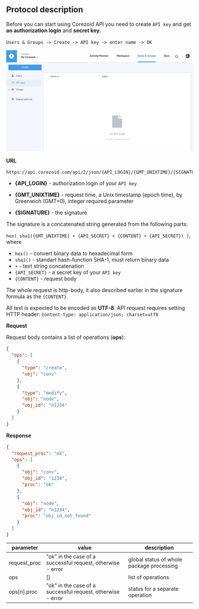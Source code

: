 ## Protocol description

Before you can start using Corezoid API you need to create `API key` and get **an authorization login** and **secret key**.

`Users & Groups -> Create -> API key -> enter name -> OK`

![](../img/create_api_key.gif)


**URL**

```
https://api.corezoid.com/api/2/json/{API_LOGIN}/{GMT_UNIXTIME}/{SIGNATURE}
```

* **{API_LOGIN}** - authorization login of your `API key`

* **{GMT_UNIXTIME}** - request time, a Unix timestamp (epoch time), by Greenwich (GMT+0), integer required parameter

* **{SIGNATURE}** - the signature

The signature is a concatenated string generated from the following parts:

`hex( sha1({GMT_UNIXTIME} + {API_SECRET} + {CONTENT} + {API_SECRET}) )`, where

* `hex()` - convert binary data to hexadecimal form
* `sha1()` - standart hash-function SHA-1, must return binary data
* `+` -  text string concatenation
* `{API_SECRET}` - a secret key of your `API key`
* `{CONTENT}` - request body

The whole request is http-body, it also described earlier in the signature formula as the `{CONTENT}`.

All text is expected to be encoded as **UTF-8**.
API request requires setting HTTP header:
`Content-type: application/json; charset=utf8`

**Request**

Request body contains a list of operations (**ops**):

```json
{
  "ops": [
    {
      "type": "create",
      "obj": "conv"
    },
    {
      "type": "modify",
      "obj": "node",
      "obj_id": "n1234"
    }
  ]
}
```

**Response**

```json
{
  "request_proc": "ok",
  "ops": [
    {
      "obj": "conv",
      "obj_id": "1234",
      "proc": "ok"
    },
    {
      "obj": "node",
      "obj_id": "n1234",
      "proc": "obj_id_not_found"
    }
  ]
}
```

| parameter | value | description |
| --- | --- | --- |
| request_proc | "ok" in the case of a successful request, otherwise - error | global status of whole package processing |
| ops | [] | list of operations |
| ops[n].proc | "ok" in the case of a successful request, otherwise - error | status for a separate operation |

